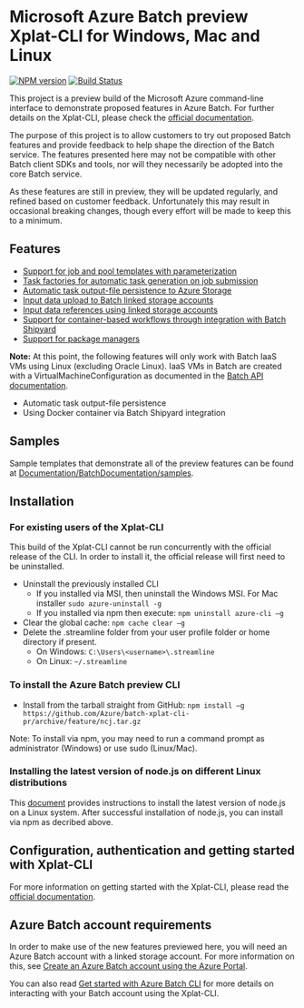 # Microsoft Azure Batch preview Xplat-CLI for Windows, Mac and Linux

[![NPM version](https://badge.fury.io/js/azure-cli.png)](http://badge.fury.io/js/azure-cli) [![Build Status](https://travis-ci.org/Azure/azure-xplat-cli.png?branch=master)](https://travis-ci.org/Azure/azure-xplat-cli)

This project is a preview build of the Microsoft Azure command-line interface to demonstrate proposed features in Azure Batch.
For further details on the Xplat-CLI, please check the [official documentation](https://azure.microsoft.com/documentation/articles/xplat-cli-install/).

The purpose of this project is to allow customers to try out proposed Batch features and provide feedback to help shape the direction of the Batch service.
The features presented here may not be compatible with other Batch client SDKs and tools, nor will they necessarily be adopted into the core Batch service.

As these features are still in preview, they will be updated regularly, and refined based on customer feedback.
Unfortunately this may result in occasional breaking changes, though every effort will be made to keep this to a minimum.


## Features

* [Support for job and pool templates with parameterization](Documentation/BatchDocumentation/templates.md)
* [Task factories for automatic task generation on job submission](Documentation/BatchDocumentation/taskFactories.md)
* [Automatic task output-file persistence to Azure Storage](Documentation/BatchDocumentation/outputFiles.md)
* [Input data upload to Batch linked storage accounts](Documentation/BatchDocumentation/inputFiles.md#input-file-upload)
* [Input data references using linked storage accounts](Documentation/BatchDocumentation/inputFiles.md#referencing-input-data)
* [Support for container-based workflows through integration with Batch Shipyard](Documentation/BatchDocumentation/shipyard.md)
* [Support for package managers](Documentation/BatchDocumentation/packages.md)

**Note:** At this point, the following features will only work with Batch IaaS VMs using Linux (excluding Oracle Linux). IaaS VMs in Batch
are created with a VirtualMachineConfiguration as documented in the [Batch API documentation](https://msdn.microsoft.com/library/azure/dn820174.aspx#bk_vmconf).
- Automatic task output-file persistence
- Using Docker container via Batch Shipyard integration

## Samples

Sample templates that demonstrate all of the preview features can be found at [Documentation/BatchDocumentation/samples](Documentation/BatchDocumentation/samples).
## Installation

### For existing users of the Xplat-CLI

This build of the Xplat-CLI cannot be run concurrently with the official release of the CLI. In order to install it, the official
release will first need to be uninstalled.

- Uninstall the previously installed CLI
   - If you installed via MSI, then uninstall the Windows MSI. For Mac installer `sudo azure-uninstall -g`
   - If you installed via npm then execute: `npm uninstall azure-cli –g`
- Clear the global cache: `npm cache clear –g`
- Delete the .streamline folder from your user profile folder or home directory if present. 
  - On Windows: `C:\Users\<username>\.streamline`
  - On Linux: `~/.streamline`

### To install the Azure Batch preview CLI

- Install from the tarball straight from GitHub: `npm install –g https://github.com/Azure/batch-xplat-cli-pr/archive/feature/ncj.tar.gz`

Note: To install via npm, you may need to run a command prompt as administrator (Windows) or use sudo (Linux/Mac).


### Installing the latest version of node.js on different Linux distributions

This [document](https://nodejs.org/en/download/package-manager/#installing-node-js-via-package-manager) provides instructions to install the latest version of node.js on a Linux system. After successful installation of node.js, you can install via npm as decribed above.



## Configuration, authentication and getting started with Xplat-CLI

For more information on getting started with the Xplat-CLI, please read the [official documentation](https://github.com/Azure/azure-xplat-cli).

## Azure Batch account requirements

In order to make use of the new features previewed here, you will need an Azure Batch account with a linked storage account.
For more information on this, see [Create an Azure Batch account using the Azure Portal](https://azure.microsoft.com/documentation/articles/batch-account-create-portal).

You can also read [Get started with Azure Batch CLI](https://azure.microsoft.com/documentation/articles/batch-cli-get-started/) for more details on interacting with your Batch account using the Xplat-CLI.
